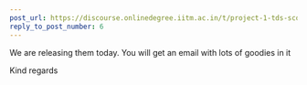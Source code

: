 ```yaml
---
post_url: https://discourse.onlinedegree.iitm.ac.in/t/project-1-tds-score-not-showing-i/168916/7
reply_to_post_number: 6
---
```

We are releasing them today. You will get an email with lots of goodies in it 

Kind regards